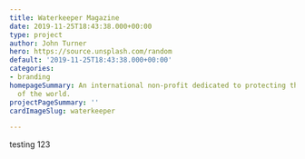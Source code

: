 ```yaml
---
title: Waterkeeper Magazine
date: 2019-11-25T18:43:38.000+00:00
type: project
author: John Turner
hero: https://source.unsplash.com/random
default: '2019-11-25T18:43:38.000+00:00'
categories:
- branding
homepageSummary: An international non-profit dedicated to protecting the water ways
  of the world.
projectPageSummary: ''
cardImageSlug: waterkeeper

---
```

testing 123
